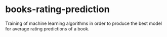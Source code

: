 # books-rating-prediction
Training of machine learning algorithms in order to produce the best model for average rating predictions of a book.
